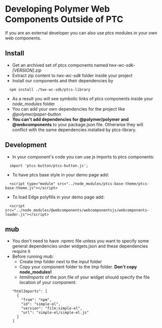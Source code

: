 # Developing Polymer Web Components Outside of PTC

If you are an external developer you can also use ptcs modules in your own web components.

## Install
- Get an archived set of ptcs components named _twx-wc-sdk-[VERSION].zip_
- Extract zip content to _twx-wc-sdk_ folder inside your project
- Install our components and their dependencies by
```
  npm install ./twx-wc-sdk/ptcs-library
```
- As a result you will see symbolic links of ptcs components inside your _node_modules_ folder
- You can add your own dependencies for the project like *@polymer/paper-button*
- **You can't add dependencies for @polymer/polymer and @webcomponents** to your package.json file. Otherwise they will conflict with the same dependencies installed by ptcs-library.
## Development
- In your component's code you can use js imports to ptcs components:
```
  import 'ptcs-button/ptcs-button.js';
```
- To have ptcs base style in your demo page add:
```
  <script type="module" src="../node_modules/ptcs-base-theme/ptcs-base-theme.js"></script>
```
- To load Edge polyfills in your demo page add:
```
  <script src="../node_modules/@webcomponents/webcomponentsjs/webcomponents-loader.js"></script>
```
## mub
- You don't need to have .npmrc file unless you want to specify some general dependencies under widgets.json and these dependencies require it
- Before running *mub*:
  - Create *tmp* folder next to the *input* folder
  - Copy your component folder to the *tmp* folder. **Don't copy node_modules!**
  - *htmlImports* of the json file of your widget should specify the file location of your component:
  ```
  "htmlImports": [
    {
      "from": "npm",
      "id": "simple-el",
      "version": "file:simple-el",
      "url": "simple-el/simple-el.js"
    }
  ]
  ```
